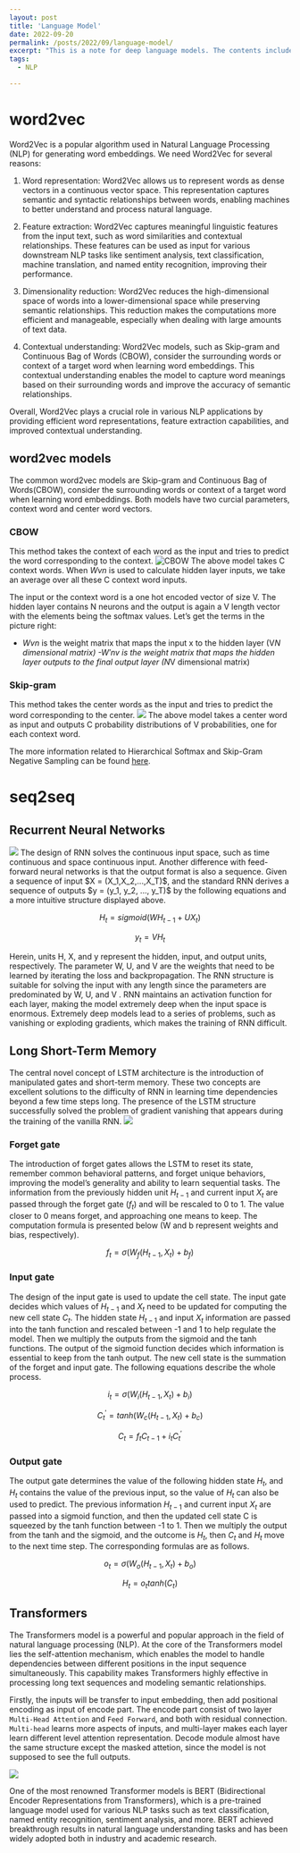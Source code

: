 ```yaml
---
layout: post
title: 'Language Model'
date: 2022-09-20
permalink: /posts/2022/09/language-model/
excerpt: "This is a note for deep language models. The contents include introduction of word2vec, seq2seq, transformer models."
tags:
  - NLP

---
```


word2vec
======
Word2Vec is a popular algorithm used in Natural Language Processing (NLP) for generating word embeddings. We need Word2Vec for several reasons:

1. Word representation: Word2Vec allows us to represent words as dense vectors in a continuous vector space. This representation captures semantic and syntactic relationships between words, enabling machines to better understand and process natural language.

2. Feature extraction: Word2Vec captures meaningful linguistic features from the input text, such as word similarities and contextual relationships. These features can be used as input for various downstream NLP tasks like sentiment analysis, text classification, machine translation, and named entity recognition, improving their performance.

3. Dimensionality reduction: Word2Vec reduces the high-dimensional space of words into a lower-dimensional space while preserving semantic relationships. This reduction makes the computations more efficient and manageable, especially when dealing with large amounts of text data.

4. Contextual understanding: Word2Vec models, such as Skip-gram and Continuous Bag of Words (CBOW), consider the surrounding words or context of a target word when learning word embeddings. This contextual understanding enables the model to capture word meanings based on their surrounding words and improve the accuracy of semantic relationships.

Overall, Word2Vec plays a crucial role in various NLP applications by providing efficient word representations, feature extraction capabilities, and improved contextual understanding. 

## word2vec models
The common word2vec models are Skip-gram and Continuous Bag of Words(CBOW), consider the surrounding words or context of a target word when learning word embeddings. Both models have two curcial parameters, context word and center word vectors.
### CBOW
This method takes the context of each word as the input and tries to predict the word corresponding to the context.
<img src="/images/language-model/cbow.jpg" alt="CBOW">
The above model takes C context words. When $Wvn$ is used to calculate hidden layer inputs, we take an average over all these C context word inputs.

The input or the context word is a one hot encoded vector of size V. The hidden layer contains N neurons and the output is again a V length vector with the elements being the softmax values.
Let’s get the terms in the picture right:
- $Wvn$ is the weight matrix that maps the input x to the hidden layer (V*N dimensional matrix)
-$W'nv$ is the weight matrix that maps the hidden layer outputs to the final output layer (N*V dimensional matrix)


### Skip-gram
This method takes the center words as the input and tries to predict the word corresponding to the center.
<img src='/images/language-model/skip-gram.jpg'>
The above model takes a center word as input and outputs C probability distributions of V probabilities, one for each context word.

The more information related to Hierarchical Softmax and Skip-Gram Negative Sampling can be found <a href="https://arxiv.org/pdf/1411.2738.pdf">here</a>.

seq2seq
======
## Recurrent Neural Networks
<img src='/images/language-model/rnn.jpg'>
The design of RNN solves the continuous input space, such as time continuous and space continuous input. Another difference with feed-forward neural networks is that the output format is also a sequence. Given a sequence of input $X = (X_1,X_2,...,X_T)$, and the standard RNN derives a sequence of outputs $y = (y_1, y_2, ..., y_T)$ by the following equations and a more intuitive structure displayed above.

$$H_t = sigmoid(WH_{t-1}+UX_t) $$

$$y_t = VH_t$$

Herein, units H, X, and y represent the hidden, input, and output units, respectively. The parameter W, U, and V are the weights that need to be learned by iterating the loss and backpropagation. The RNN structure is suitable for solving the input with any length since the parameters are predominated by W, U, and V . RNN maintains an activation function for each layer, making the model extremely deep when the input space is enormous. Extremely deep models lead to a series of problems, such as vanishing or exploding gradients, which makes the training of RNN difficult.

## Long Short-Term Memory
The central novel concept of LSTM architecture is the introduction of manipulated gates and short-term memory. These two concepts are excellent solutions to the difficulty of RNN in learning time dependencies beyond a few time steps long. The presence of the LSTM structure successfully solved the problem of gradient vanishing that appears during the training of the vanilla RNN.
<img src='/images/language-model/lstm.jpg'>

### Forget gate
The introduction of forget gates allows the LSTM to reset its state, remember common behavioral patterns, and forget unique behaviors, improving the model’s generality and ability to learn sequential tasks. The information from the previously hidden unit $H_{t-1}$ and current input $X_t$ are passed through the forget gate ($f_t$) and will be rescaled to 0 to 1. The value closer to 0 means forget, and approaching one means to keep. The computation formula is presented below (W and b represent weights and bias, respectively).

$$f_t = \sigma(W_f(H_{t-1}, X_t) + b_f)$$



### Input gate

The design of the input gate is used to update the cell state. The input gate decides which values of $H_{t-1}$ and $X_t$ need to be updated for computing the new cell state $C_t$. The hidden state $H_{t-1}$ and input $X_t$ information are passed into the tanh function and rescaled between -1 and 1 to help regulate the model. Then we multiply the outputs from the sigmoid and the tanh functions. The output of the sigmoid function decides which information is essential to keep from the tanh output. The new cell state is the summation of the forget and input gate. The following equations describe the whole process.

$$i_t = \sigma(W_i(H_{t-1}, X_t) + b_i) $$

$$C^{'}_t = tanh(W_c(H_{t-1}, X_t) + b_c) $$

$$C_t = f_t C_{t-1} + i_t C^{'}_t$$



### Output gate

The output gate determines the value of the following hidden state $H_t$, and $H_t$ contains the value of the previous input, so the value of $H_t$ can also be used to predict. The previous information $H_{t-1}$ and current input $X_t$ are passed into a sigmoid function, and then the updated cell state C is squeezed by the tanh function between -1 to 1. Then we multiply the output from the tanh and the sigmoid, and the outcome is $H_t$, then $C_t$ and $H_t$ move to the next time step. The corresponding formulas are as follows.

$$o_t = \sigma(W_o(H_{t-1}, X_t) + b_o) $$

$$H_t = o_t tanh(C_t)$$

## Transformers
The Transformers model is a powerful and popular approach in the field of natural language processing (NLP). At the core of the Transformers model lies the self-attention mechanism, which enables the model to handle dependencies between different positions in the input sequence simultaneously. This capability makes Transformers highly effective in processing long text sequences and modeling semantic relationships.

Firstly, the inputs will be transfer to input embedding, then add positional encoding as input of encode part. The encode part consist of two layer `Multi-Head Attention` and `Feed Forward`, and both with residual connection.  `Multi-head` learns more aspects of inputs, and multi-layer makes each layer learn different level attention representation. Decode module almost have the same structure except the masked attetion, since the model is not supposed to see the full outputs. 

<img src='/images/language-model/transformers.jpg'>

One of the most renowned Transformer models is BERT (Bidirectional Encoder Representations from Transformers), which is a pre-trained language model used for various NLP tasks such as text classification, named entity recognition, sentiment analysis, and more. BERT achieved breakthrough results in natural language understanding tasks and has been widely adopted both in industry and academic research.
